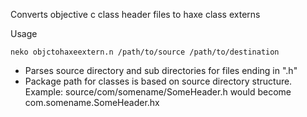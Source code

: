 Converts objective c class header files to haxe class externs

Usage

	neko objctohaxeextern.n /path/to/source /path/to/destination

* Parses source directory and sub directories for files ending in ".h"
* Package path for classes is based on source directory structure. Example: source/com/somename/SomeHeader.h would become com.somename.SomeHeader.hx